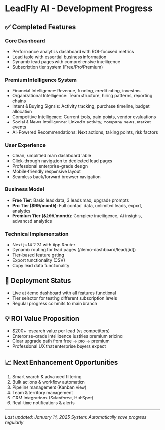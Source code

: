 # LeadFly AI - Development Progress

## ✅ Completed Features

### Core Dashboard
- Performance analytics dashboard with ROI-focused metrics
- Lead table with essential business information
- Dynamic lead pages with comprehensive intelligence
- Subscription tier system (Free/Pro/Premium)

### Premium Intelligence System
- Financial Intelligence: Revenue, funding, credit rating, investors
- Organizational Intelligence: Team structure, hiring patterns, reporting chains
- Intent & Buying Signals: Activity tracking, purchase timeline, budget allocation
- Competitive Intelligence: Current tools, pain points, vendor evaluations
- Social & News Intelligence: LinkedIn activity, company news, market events
- AI-Powered Recommendations: Next actions, talking points, risk factors

### User Experience
- Clean, simplified main dashboard table
- Click-through navigation to dedicated lead pages
- Professional enterprise-grade design
- Mobile-friendly responsive layout
- Seamless back/forward browser navigation

### Business Model
- **Free Tier**: Basic lead data, 3 leads max, upgrade prompts
- **Pro Tier ($99/month)**: Full contact data, unlimited leads, export, analytics
- **Premium Tier ($299/month)**: Complete intelligence, AI insights, advanced analytics

### Technical Implementation
- Next.js 14.2.31 with App Router
- Dynamic routing for lead pages (/demo-dashboard/lead/[id])
- Tier-based feature gating
- Export functionality (CSV)
- Copy lead data functionality

## 🚀 Deployment Status
- Live at demo dashboard with all features functional
- Tier selector for testing different subscription levels
- Regular progress commits to main branch

## 💡 ROI Value Proposition
- $200+ research value per lead (vs competitors)
- Enterprise-grade intelligence justifies premium pricing
- Clear upgrade path from free → pro → premium
- Professional UX that enterprise buyers expect

## 📈 Next Enhancement Opportunities
1. Smart search & advanced filtering
2. Bulk actions & workflow automation
3. Pipeline management (Kanban view)
4. Team & territory management
5. CRM integrations (Salesforce, HubSpot)
6. Real-time notifications & alerts

---
*Last updated: January 14, 2025*
*System: Automatically save progress regularly*